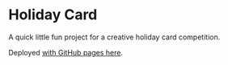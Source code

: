 # Holiday Card

A quick little fun project for a creative holiday card competition.

Deployed [with GitHub pages here](http://happy-holidays.thedigteam.tech/).
